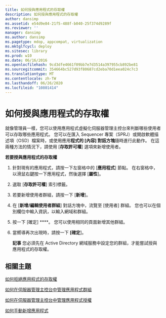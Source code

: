 ```yaml
---
title: 如何授與應用程式的存取權
description: 如何授與應用程式的存取權
author: dansimp
ms.assetid: e54d9e84-21f5-488f-b040-25f374d9289f
ms.reviewer: ''
manager: dansimp
ms.author: dansimp
ms.pagetype: mdop, appcompat, virtualization
ms.mktglfcycl: deploy
ms.sitesec: library
ms.prod: w10
ms.date: 06/16/2016
ms.openlocfilehash: 9cd3dfe4661f09bb7e7d3514a397955cb892be81
ms.sourcegitcommit: 354664bc527d93f80687cd2eba70d1eea024c7c3
ms.translationtype: MT
ms.contentlocale: zh-TW
ms.lasthandoff: 06/26/2020
ms.locfileid: "10801414"
---
```

# 如何授與應用程式的存取權


就像管理員一樣，您可以使用應用程式虛擬化伺服器管理主控台來判斷哪些使用者可以存取哪些應用程式。 您可以在匯入 Sequencer 專案（SPRJ）或開啟軟體描述項（OSD）檔案時，或使用應用**程式的 [內容] 對話方塊**隨時進行此動作。 在這兩種方法的情況下，請使用 [**存取許可權**] 選項來新增使用者。

**若要授與應用程式的存取權**

1.  針對現有的應用程式，請按一下左窗格中的 [**應用程式**] 節點。 在右窗格中，以滑鼠右鍵按一下應用程式，然後選擇 [**屬性**]。

2.  選取 [**存取許可權**] 索引標籤。

3.  若要新增使用者群組，請按一下 [**新增**]。

4.  在 [**新增/編輯使用者群組**] 對話方塊中，流覽至 [使用者] 群組。 您也可以在個別欄位中輸入資訊，以輸入網域和群組。

5.  按一下 \[確定\] ****。 您可以使用相同的頁面新增其他群組。

6.  當嚮導再次出現時，請按一下 **[確定**]。

    **記事** 您必須先在 Active Directory 網域服務中設定您的群組，才能嘗試授與應用程式的存取權。

     

## 相關主題


[如何拒絕應用程式的存取權](how-to-deny-access-to-an-application.md)

[如何在伺服器管理主控台中管理應用程式群組](how-to-manage-application-groups-in-the-server-management-console.md)

[如何在伺服器管理主控台中管理應用程式授權](how-to-manage-application-licenses-in-the-server-management-console.md)

[如何手動新增應用程式](how-to-manually-add-an-application.md)

 

 





